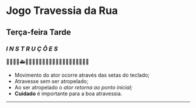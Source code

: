 # Jogo Travessia da Rua
## Terça-feira Tarde

### ***I N S T R U Ç Õ E S***

🚗🚓🚕🚒🚑🚚🏃🏽‍♂️🏃🏽‍♀️🏃🏽‍♂️🏃🏽‍♀️🏃🏽‍♂️🏃🏽‍♀️
- Movimento do ator ocorre através das setas do teclado;
- Atravesse sem ser atropelado;
- Ao ser atropelado o *ator retorna ao ponto inicial;*
- **Cuidado** é importante para a boa atravessia.

---

